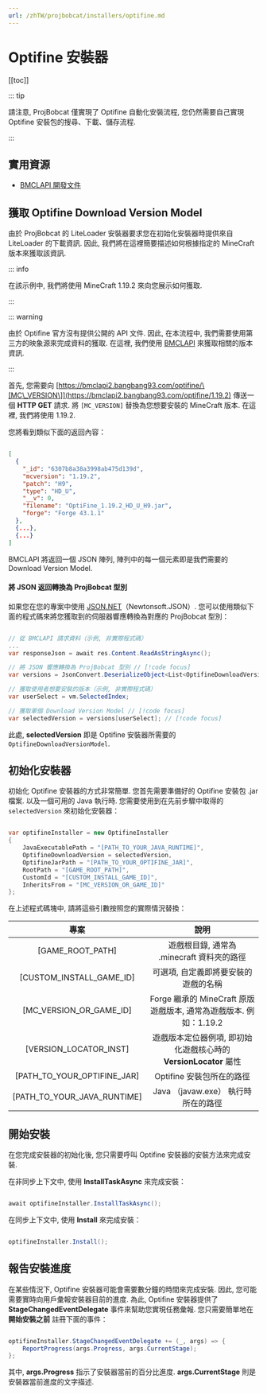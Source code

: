 ```yaml
---
url: /zhTW/projbobcat/installers/optifine.md
---
```

# Optifine 安裝器

\[\[toc]]

::: tip

請注意, ProjBobcat 僅實現了 Optifine 自動化安裝流程, 您仍然需要自己實現 Optifine 安裝包的搜尋、下載、儲存流程.

:::

## 實用資源

* [BMCLAPI 開發文件](https://bmclapidoc.bangbang93.com/)

## 獲取 Optifine Download Version Model

由於 ProjBobcat 的 LiteLoader 安裝器要求您在初始化安裝器時提供來自 LiteLoader 的下載資訊.
因此, 我們將在這裡簡要描述如何根據指定的 MineCraft 版本來獲取該資訊.

::: info

在該示例中, 我們將使用 MineCraft 1.19.2 來向您展示如何獲取.

:::

::: warning

由於 Optifine 官方沒有提供公開的 API 文件. 因此, 在本流程中, 我們需要使用第三方的映象源來完成資料的獲取.
在這裡, 我們使用 [BMCLAPI](https://bmclapidoc.bangbang93.com/) 來獲取相關的版本資訊.

:::

首先, 您需要向 [https://bmclapi2.bangbang93.com/optifine/\[MC\_VERSION\]](https://bmclapi2.bangbang93.com/optifine/1.19.2) 傳送一個 **HTTP GET** 請求.
將 `[MC_VERSION]` 替換為您想要安裝的 MineCraft 版本. 在這裡, 我們將使用 1.19.2.

您將看到類似下面的返回內容：

```json

[
  {
    "_id": "6307b8a38a3998ab475d139d",
    "mcversion": "1.19.2",
    "patch": "H9",
    "type": "HD_U",
    "__v": 0,
    "filename": "OptiFine_1.19.2_HD_U_H9.jar",
    "forge": "Forge 43.1.1"
  },
  {...},
  {...}
]

```

BMCLAPI 將返回一個 JSON 陣列, 陣列中的每一個元素即是我們需要的 Download Version Model.

#### 將 JSON 返回轉換為 ProjBobcat 型別

如果您在您的專案中使用 [JSON.NET](https://www.newtonsoft.com/json)（Newtonsoft.JSON）.
您可以使用類似下面的程式碼來將您獲取到的伺服器響應轉換為對應的 ProjBobcat 型別：

```c#

// 從 BMCLAPI 請求資料（示例, 非實際程式碼）
...
var responseJson = await res.Content.ReadAsStringAsync();

// 將 JSON 響應轉換為 ProjBobcat 型別 // [!code focus]
var versions = JsonConvert.DeserializeObject<List<OptifineDownloadVersionModel>>(responseJson); // [!code focus]

// 獲取使用者想要安裝的版本（示例, 非實際程式碼）
var userSelect = vm.SelectedIndex;

// 獲取單個 Download Version Model // [!code focus]
var selectedVersion = versions[userSelect]; // [!code focus]

```

此處, **selectedVersion** 即是 Optifine 安裝器所需要的 `OptifineDownloadVersionModel`.

## 初始化安裝器

初始化 Optifine 安裝器的方式非常簡單.
您首先需要準備好的 Optifine 安裝包 .jar 檔案. 以及一個可用的 Java 執行時.
您需要使用到在先前步驟中取得的 `selectedVersion` 來初始化安裝器：

```c#

var optifineInstaller = new OptifineInstaller
{
    JavaExecutablePath = "[PATH_TO_YOUR_JAVA_RUNTIME]",
    OptifineDownloadVersion = selectedVersion,
    OptifineJarPath = "[PATH_TO_YOUR_OPTIFINE_JAR]",
    RootPath = "[GAME_ROOT_PATH]",
    CustomId = "[CUSTOM_INSTALL_GAME_ID]",
    InheritsFrom = "[MC_VERSION_OR_GAME_ID]"
};

```

在上述程式碼塊中, 請將這些引數按照您的實際情況替換：

|                  專案                   |                      說明                       |
|:-------------------------------------:|:---------------------------------------------:|
|           \[GAME\_ROOT\_PATH]            |          遊戲根目錄, 通常為 .minecraft 資料夾的路徑          |
|       \[CUSTOM\_INSTALL\_GAME\_ID]        |              可選項, 自定義即將要安裝的遊戲的名稱               |
|        \[MC\_VERSION\_OR\_GAME\_ID]        | Forge 繼承的 MineCraft 原版遊戲版本, 通常為遊戲版本. 例如：1.19.2  |
|        \[VERSION\_LOCATOR\_INST]         |  遊戲版本定位器例項, 即初始化遊戲核心時的 **VersionLocator** 屬性   |
|      \[PATH\_TO\_YOUR\_OPTIFINE\_JAR]      |               Optifine 安裝包所在的路徑               |
|      \[PATH\_TO\_YOUR\_JAVA\_RUNTIME]      |           Java （javaw.exe） 執行時所在的路徑           |

## 開始安裝

在您完成安裝器的初始化後, 您只需要呼叫 Optifine 安裝器的安裝方法來完成安裝.

在非同步上下文中, 使用 **InstallTaskAsync** 來完成安裝：

```c#

await optifineInstaller.InstallTaskAsync();

```

在同步上下文中, 使用 **Install** 來完成安裝：

```c#

optifineInstaller.Install();

```

## 報告安裝進度

在某些情況下, Optifine 安裝器可能會需要數分鐘的時間來完成安裝.
因此, 您可能需要實時向用戶彙報安裝器目前的進度.
為此, Optifine 安裝器提供了 **StageChangedEventDelegate** 事件來幫助您實現任務彙報.
您只需要簡單地在 **開始安裝之前** 註冊下面的事件：

```c#

optifineInstaller.StageChangedEventDelegate += (_, args) => {
    ReportProgress(args.Progress, args.CurrentStage);
};

```

其中,  **args.Progress** 指示了安裝器當前的百分比進度. **args.CurrentStage** 則是安裝器當前進度的文字描述.
